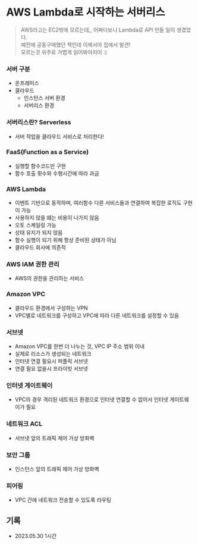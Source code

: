 # AWS Lambda로 시작하는 서버리스

> AWS라고는 EC2밖에 모르는데,, 어쩌다보니 Lambda로 API 만들 일이 생겼었다. <br>
> 예전에 공동구매했던 책인데 이제서야 집에서 발견! <br>
> 모르는것 위주로 가볍게 읽어봐야지이 :)

### 서버 구분
- 온프레미스
- 클라우드
  - 인스턴스 서버 환경
  - 서버리스 환경

### 서버리스란? Serverless
- 서버 작업을 클라우드 서비스로 처리한다!

### FaaS(Function as a Service)
- 실행할 함수코드만 구현
- 함수 호출 횟수와 수행시간에 따라 과금

### AWS Lambda
- 이벤트 기반으로 동작하며, 여러함수 다른 서비스들과 연결하여 복잡한 로직도 구현이 가능
- 사용하지 않을 떄는 비용이 나가지 않음
- 오토 스케일링 가능
- 상태 유지가 되지 않음
- 함수 실행이 되기 위해 항상 준비된 상태가 아님
- 클라우드 회사에 의존적

### AWS IAM 권한 관리
- AWS의 권한을 관리하는 서비스

### Amazon VPC
- 클라우드 환경에서 구성하는 VPN
- VPC별로 네트워크를 구성하고 VPC에 따라 다른 네트워크를 설정할 수 있음

### 서브넷
- Amazon VPC를 한번 더 나누는 것, VPC IP 주소 범위 이내
- 실제로 리소스가 생성되는 네트워크
- 인터넷 연결 필요시 퍼플릭 서브넷
- 연결 필요 없을시 프라이빗 서브넷

### 인터넷 게이트웨이
- VPC의 경우 격리된 네트워크 환경으로 인터넷 연결할 수 없어서 인터넷 게이트웨이가 필요

### 네트워크 ACL
- 서브넷 앞의 트래픽 제어 가상 방화벽

### 보안 그룹
- 인스턴스 앞의 트래픽 제어 가상 방화벽

### 피어링
- VPC 간에 네트워크 전송할 수 있도록 라우팅

## 기록
- 2023.05.30 1시간

